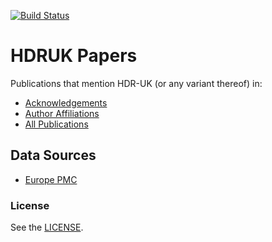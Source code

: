 [![Build Status](https://travis-ci.org/HDRUK/papers.svg?branch=master)](https://travis-ci.com/HDRUK/papers?branch=master)
# HDRUK Papers
Publications that mention HDR-UK (or any variant thereof) in:
- [Acknowledgements](https://hdruk.github.io/papers/acknowledgments.html)
- [Author Affiliations](https://hdruk.github.io/papers/affiliations.html)
- [All Publications](https://hdruk.github.io/papers/)

## Data Sources
- [Europe PMC](https://europepmc.org/)

### License
See the [LICENSE](LICENSE).
